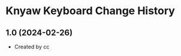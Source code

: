 Knyaw Keyboard Change History
====================

1.0 (2024-02-26)
----------------
* Created by cc
